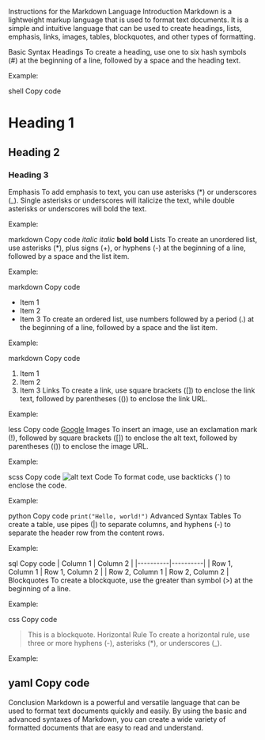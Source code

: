Instructions for the Markdown Language
Introduction
Markdown is a lightweight markup language that is used to format text documents. It is a simple and intuitive language that can be used to create headings, lists, emphasis, links, images, tables, blockquotes, and other types of formatting.

Basic Syntax
Headings
To create a heading, use one to six hash symbols (#) at the beginning of a line, followed by a space and the heading text.

Example:

shell
Copy code
# Heading 1
## Heading 2
### Heading 3
Emphasis
To add emphasis to text, you can use asterisks (*) or underscores (_). Single asterisks or underscores will italicize the text, while double asterisks or underscores will bold the text.

Example:

markdown
Copy code
*italic*
_italic_
**bold**
__bold__
Lists
To create an unordered list, use asterisks (*), plus signs (+), or hyphens (-) at the beginning of a line, followed by a space and the list item.

Example:

markdown
Copy code
* Item 1
* Item 2
* Item 3
To create an ordered list, use numbers followed by a period (.) at the beginning of a line, followed by a space and the list item.

Example:

markdown
Copy code
1. Item 1
2. Item 2
3. Item 3
Links
To create a link, use square brackets ([]) to enclose the link text, followed by parentheses (()) to enclose the link URL.

Example:

less
Copy code
[Google](https://www.google.com)
Images
To insert an image, use an exclamation mark (!), followed by square brackets ([]) to enclose the alt text, followed by parentheses (()) to enclose the image URL.

Example:

scss
Copy code
![alt text](image.jpg)
Code
To format code, use backticks (`) to enclose the code.

Example:

python
Copy code
`print("Hello, world!")`
Advanced Syntax
Tables
To create a table, use pipes (|) to separate columns, and hyphens (-) to separate the header row from the content rows.

Example:

sql
Copy code
| Column 1 | Column 2 |
|----------|----------|
| Row 1, Column 1 | Row 1, Column 2 |
| Row 2, Column 1 | Row 2, Column 2 |
Blockquotes
To create a blockquote, use the greater than symbol (>) at the beginning of a line.

Example:

css
Copy code
> This is a blockquote.
Horizontal Rule
To create a horizontal rule, use three or more hyphens (-), asterisks (*), or underscores (_).

Example:

yaml
Copy code
---
Conclusion
Markdown is a powerful and versatile language that can be used to format text documents quickly and easily. By using the basic and advanced syntaxes of Markdown, you can create a wide variety of formatted documents that are easy to read and understand.
